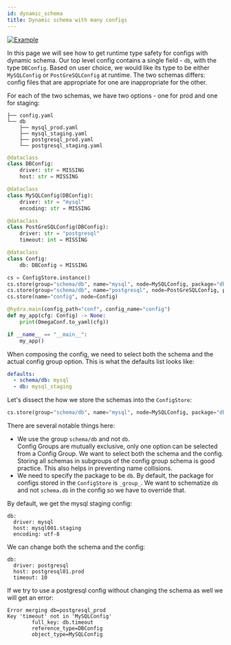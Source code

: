 ```yaml
---
id: dynamic_schema
title: Dynamic schema with many configs
---
```

[![Example](https://img.shields.io/badge/-Example-informational)](https://github.com/facebookresearch/hydra/tree/master/examples/tutorials/structured_configs/7_dynamic_schema_many_configs/)

In this page we will see how to get runtime type safety for configs with dynamic schema.
Our top level config contains a single field - `db`, with the type `DBConfig`.
Based on user choice, we would like its type to be either `MySQLConfig` or `PostGreSQLConfig` at runtime.
The two schemas differs: config files that are appropriate for one are inappropriate for the other.

For each of the two schemas, we have two options - one for prod and one for staging:
```text title="Config directory"
├── config.yaml
└── db
    ├── mysql_prod.yaml
    ├── mysql_staging.yaml
    ├── postgresql_prod.yaml
    └── postgresql_staging.yaml
```

```python title="my_app.py"
@dataclass
class DBConfig:
    driver: str = MISSING
    host: str = MISSING

@dataclass
class MySQLConfig(DBConfig):
    driver: str = "mysql"
    encoding: str = MISSING

@dataclass
class PostGreSQLConfig(DBConfig):
    driver: str = "postgresql"
    timeout: int = MISSING

@dataclass
class Config:
    db: DBConfig = MISSING

cs = ConfigStore.instance()
cs.store(group="schema/db", name="mysql", node=MySQLConfig, package="db")
cs.store(group="schema/db", name="postgresql", node=PostGreSQLConfig, package="db")
cs.store(name="config", node=Config)

@hydra.main(config_path="conf", config_name="config")
def my_app(cfg: Config) -> None:
    print(OmegaConf.to_yaml(cfg))

if __name__ == "__main__":
    my_app()
```

When composing the config, we need to select both the schema and the actual config group option.
This is what the defaults list looks like:

```yaml title="config.yaml"
defaults:
  - schema/db: mysql
  - db: mysql_staging
```

Let's dissect the how we store the schemas into the `ConfigStore`:
```python
cs.store(group="schema/db", name="mysql", node=MySQLConfig, package="db")
```

There are several notable things here:
- We use the group `schema/db` and not `db`.  
Config Groups are mutually exclusive, only one option can be selected from a Config Group. We want to select both the schema and the config.
Storing all schemas in subgroups of the config group schema is good practice. This also helps in preventing name collisions.
- We need to specify the package to be `db`.
By default, the package for configs stored in the `ConfigStore` is `_group_`. We want to schematize `db` and not `schema.db` in the config so we have to override that. 


By default, we get the mysql staging config:
```text title="$ python my_app.py"
db:
  driver: mysql
  host: mysql001.staging
  encoding: utf-8
```

We can change both the schema and the config: 
```text title="$ python my_app.py schema/db=postgresql db=postgresql_prod"
db:
  driver: postgresql
  host: postgresql01.prod
  timeout: 10
```

If we try to use a postgresql config without changing the schema as well we will get an error:
```text title="$ python my_app.py db=postgresql_prod"
Error merging db=postgresql_prod
Key 'timeout' not in 'MySQLConfig'
        full_key: db.timeout
        reference_type=DBConfig
        object_type=MySQLConfig
```

